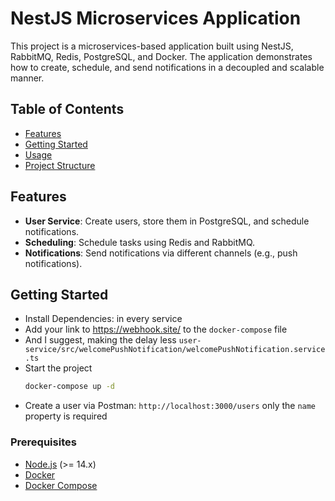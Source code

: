 # NestJS Microservices Application

This project is a microservices-based application built using NestJS, RabbitMQ, Redis, PostgreSQL, and Docker. The application demonstrates how to create, schedule, and send notifications in a decoupled and scalable manner.

## Table of Contents

- [Features](#features)
- [Getting Started](#getting-started)
- [Usage](#usage)
- [Project Structure](#project-structure)

## Features

- **User Service**: Create users, store them in PostgreSQL, and schedule notifications.
- **Scheduling**: Schedule tasks using Redis and RabbitMQ.
- **Notifications**: Send notifications via different channels (e.g., push notifications).

## Getting Started

- Install Dependencies: in every service
- Add your link to https://webhook.site/ to the `docker-compose` file
- And I suggest, making the delay less `user-service/src/welcomePushNotification/welcomePushNotification.service.ts`
- Start the project
  ```bash
  docker-compose up -d
- Create a user via Postman: `http://localhost:3000/users` only the `name` property is required

  

### Prerequisites

- [Node.js](https://nodejs.org/) (>= 14.x)
- [Docker](https://www.docker.com/)
- [Docker Compose](https://docs.docker.com/compose/)
